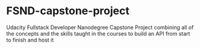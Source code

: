 # FSND-capstone-project
Udacity Fullstack Developer Nanodegree Capstone Project combining all of the concepts and the skills taught in the courses to build an API from start to finish and host it
